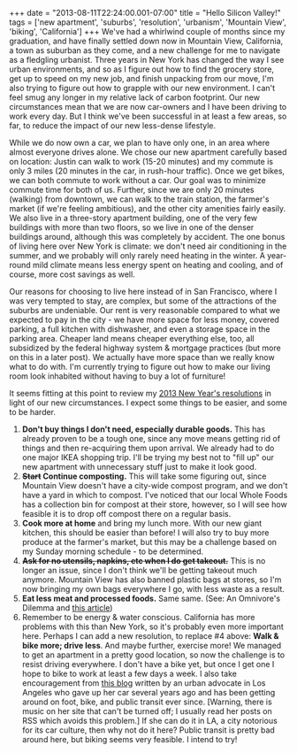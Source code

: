 +++
date = "2013-08-11T22:24:00.001-07:00"
title = "Hello Silicon Valley!"
tags = ['new apartment', 'suburbs', 'resolution', 'urbanism', 'Mountain View', 'biking', 'California']
+++
We've had a whirlwind couple of months since my graduation, and have finally settled down now in Mountain View, California, a town as suburban as they come, and a new challenge for me to navigate as a fledgling urbanist.  Three years in New York has changed the way I see urban environments, and so as I figure out how to find the grocery store, get up to speed on my new job, and finish unpacking from our move, I'm also trying to figure out how to grapple with our new environment.  I can't feel smug any longer in my relative lack of carbon footprint.  Our new circumstances mean that we are now car-owners and I have been driving to work every day.  But I think we've been successful in at least a few areas, so far, to reduce the impact of our new less-dense lifestyle.

While we do now own a car, we plan to have only one, in an area where almost everyone drives alone.  We chose our new apartment carefully based on location: Justin can walk to work (15-20 minutes) and my commute is only 3 miles (20 minutes in the car, in rush-hour traffic).  Once we get bikes, we can both commute to work without a car.  Our goal was to minimize commute time for both of us.  Further, since we are only 20 minutes (walking) from downtown, we can walk to the  train station, the farmer's market (if we're feeling ambitious), and  the other city amenities fairly easily.  We also live in a three-story apartment building, one of the very few buildings with more than two floors, so we live in one of the denser buildings around, although this was completely by accident.  The one bonus of living here over New York is climate: we don't need air conditioning in the summer, and we probably will only rarely need heating in the winter.  A year-round mild climate means less energy spent on heating and cooling, and of course, more cost savings as well.

Our reasons for choosing to live here instead of in San Francisco, where I was very tempted to stay, are complex, but some of the attractions of the suburbs are undeniable.  Our rent is very reasonable compared to what we expected to pay in the city - we have more space for less money, covered parking, a full kitchen with dishwasher, and even a storage space in the parking area.  Cheaper land means cheaper everything else, too, all subsidized by the federal highway system & mortgage practices (but more on this in a later post).  We actually have more space than we really know what to do with.  I'm currently trying to figure out how to make our living room look inhabited without having to buy a lot of furniture!

It seems fitting at this point to review my [2013 New Year's resolutions](http://notbuiltinaday.blogspot.com/2013/01/book-review-collapse.html) in light of our new circumstances.  I expect some things to be easier, and some to be harder. 

  1. **Don't buy things I don't need, especially durable goods.**  This has already proven to be a tough one, since any move means getting rid of things and then re-acquiring them upon arrival.  We already had to do one major IKEA shopping trip.  I'll be trying my best not to "fill up" our new apartment with unnecessary stuff just to make it look good.
  1. **~~Start~~ Continue composting.**  This will take some figuring out, since Mountain View doesn't have a city-wide compost program, and we don't have a yard in which to compost.  I've noticed that our local Whole Foods has a collection bin for compost at their store, however, so I will see how feasible it is to drop off compost there on a regular basis.
  1. **Cook more at home** and bring my lunch more.  With our new giant kitchen, this should be easier than before!  I will also try to buy more produce at the farmer's market, but this may be a challenge based on my Sunday morning schedule - to be determined.
  1. ~~**Ask for no utensils, napkins, etc when I do get takeout.**~~  This is no longer an issue, since I don't think we'll be getting takeout much anymore.  Mountain View has also banned plastic bags at stores, so I'm now bringing my own bags everywhere I go, with less waste as a result.
  1. **Eat less meat and processed foods.**  Same same.  (See: An Omnivore's Dilemma and [this article](http://www.nytimes.com/2008/01/27/weekinreview/27bittman.html?pagewanted=all&_r=0))
  1. Remember to be energy & water conscious.  California has more problems with this than New York, so it's probably even more important here. Perhaps I can add a new resolution, to replace #4 above:  **Walk & bike more; drive less**.  And maybe further, exercise more!  We managed to get an apartment in a pretty good location, so now the challenge is to resist driving everywhere.  I don't have a bike yet, but once I get one I hope to bike to work at least a few days a week.  I also take encouragement from [this blog](http://www.awalkerinla.com/) written by an urban advocate in Los Angeles who gave up her car several years ago and has been getting around on foot, bike, and public transit ever since.  [Warning, there is music on her site that can't be turned off; I usually read her posts on RSS which avoids this problem.]  If she can do it in LA, a city notorious for its car culture, then why not do it here?  Public transit is pretty bad around here, but biking seems very feasible.  I intend to try!
